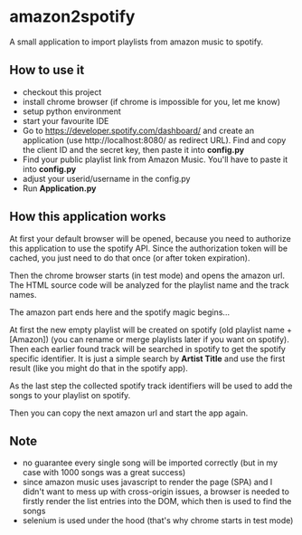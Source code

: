 # amazon2spotify
A small application to import playlists from amazon music to spotify.

## How to use it
* checkout this project
* install chrome browser (if chrome is impossible for you, let me know)
* setup python environment
* start your favourite IDE 
* Go to https://developer.spotify.com/dashboard/ and create an application (use http://localhost:8080/ as redirect URL). Find and copy the client ID and the secret key, then paste it into **config.py**
* Find your public playlist link from Amazon Music. You'll have to paste it into **config.py**
* adjust your userid/username in the config.py
* Run **Application.py**

## How this application works
At first your default browser will be opened, because you need to authorize this application to use the spotify API. 
Since the authorization token will be cached, you just need to do that once (or after token expiration).

Then the chrome browser starts (in test mode) and opens the amazon url. 
The HTML source code will be analyzed for the playlist name and the track names.

The amazon part ends here and the spotify magic begins...

At first the new empty playlist will be created on spotify (old playlist name + [Amazon]) (you can rename or merge playlists later if you want on spotify).
Then each earlier found track will be searched in spotify to get the spotify specific identifier. 
It is just a simple search by **Artist Title** and use the first result (like you might do that in the spotify app).

As the last step the collected spotify track identifiers will be used to add the songs to your playlist on spotify.

Then you can copy the next amazon url and start the app again.  


## Note
* no guarantee every single song will be imported correctly (but in my case with 1000 songs was a great success)
* since amazon music uses javascript to render the page (SPA) and I didn't want to mess up with cross-origin issues, 
a browser is needed to firstly render the list entries into the DOM, which then is used to find the songs
* selenium is used under the hood (that's why chrome starts in test mode)

